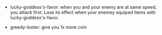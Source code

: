 * lucky-goddess's-favor: when you and your enemy are at same speed, you attack first. Lose its effect when your enemey equiped items with lucky-goddess's-favor.

* greedy-looter: give you 1x more coin
